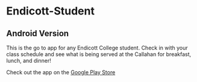 # Endicott-Student
## Android Version

This is the go to app for any Endicott College student. Check in with your class schedule and see what is being served at the Callahan for breakfast, lunch, and dinner!

Check out the app on the [Google Play Store](https://play.google.com/store/apps/details?id=edu.endicott.com.endicottcollege&hl=en)
